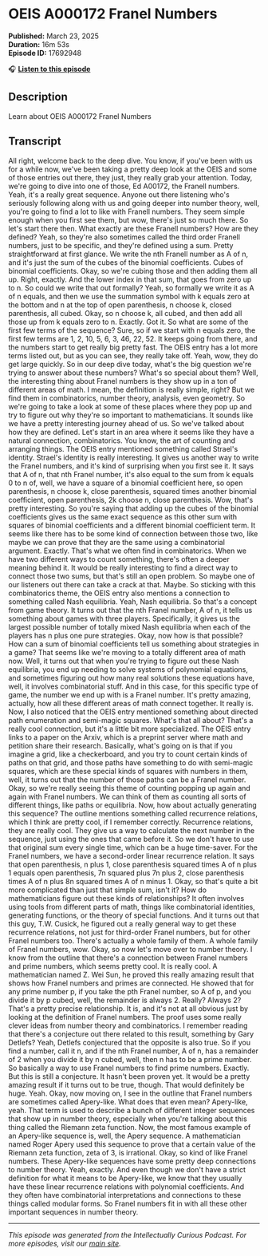 # OEIS A000172 Franel Numbers

**Published:** March 23, 2025  
**Duration:** 16m 53s  
**Episode ID:** 17692948

🎧 **[Listen to this episode](https://intellectuallycurious.buzzsprout.com/2529712/episodes/17692948-oeis-a000172-franel-numbers)**

## Description

Learn about OEIS A000172 Franel Numbers

## Transcript

All right, welcome back to the deep dive. You know, if you've been with us for a while now, we've been taking a pretty deep look at the OEIS and some of those entries out there, they just, they really grab your attention. Today, we're going to dive into one of those, Ed A00172, the Franell numbers. Yeah, it's a really great sequence. Anyone out there listening who's seriously following along with us and going deeper into number theory, well, you're going to find a lot to like with Franell numbers. They seem simple enough when you first see them, but wow, there's just so much there. So let's start there then. What exactly are these Franell numbers? How are they defined? Yeah, so they're also sometimes called the third order Franell numbers, just to be specific, and they're defined using a sum. Pretty straightforward at first glance. We write the nth Franell number as A of n, and it's just the sum of the cubes of the binomial coefficients. Cubes of binomial coefficients. Okay, so we're cubing those and then adding them all up. Right, exactly. And the lower index in that sum, that goes from zero up to n. So could we write that out formally? Yeah, so formally we write it as A of n equals, and then we use the summation symbol with k equals zero at the bottom and n at the top of open parenthesis, n choose k, closed parenthesis, all cubed. Okay, so n choose k, all cubed, and then add all those up from k equals zero to n. Exactly. Got it. So what are some of the first few terms of the sequence? Sure, so if we start with n equals zero, the first few terms are 1, 2, 10, 5, 6, 3, 46, 22, 52. It keeps going from there, and the numbers start to get really big pretty fast. The OEIS entry has a lot more terms listed out, but as you can see, they really take off. Yeah, wow, they do get large quickly. So in our deep dive today, what's the big question we're trying to answer about these numbers? What's so special about them? Well, the interesting thing about Franel numbers is they show up in a ton of different areas of math. I mean, the definition is really simple, right? But we find them in combinatorics, number theory, analysis, even geometry. So we're going to take a look at some of these places where they pop up and try to figure out why they're so important to mathematicians. It sounds like we have a pretty interesting journey ahead of us. So we've talked about how they are defined. Let's start in an area where it seems like they have a natural connection, combinatorics. You know, the art of counting and arranging things. The OEIS entry mentioned something called Strael's identity. Strael's identity is really interesting. It gives us another way to write the Franel numbers, and it's kind of surprising when you first see it. It says that A of n, that nth Franel number, it's also equal to the sum from k equals 0 to n of, well, we have a square of a binomial coefficient here, so open parenthesis, n choose k, close parenthesis, squared times another binomial coefficient, open parenthesis, 2k choose n, close parenthesis. Wow, that's pretty interesting. So you're saying that adding up the cubes of the binomial coefficients gives us the same exact sequence as this other sum with squares of binomial coefficients and a different binomial coefficient term. It seems like there has to be some kind of connection between those two, like maybe we can prove that they are the same using a combinatorial argument. Exactly. That's what we often find in combinatorics. When we have two different ways to count something, there's often a deeper meaning behind it. It would be really interesting to find a direct way to connect those two sums, but that's still an open problem. So maybe one of our listeners out there can take a crack at that. Maybe. So sticking with this combinatorics theme, the OEIS entry also mentions a connection to something called Nash equilibria. Yeah, Nash equilibria. So that's a concept from game theory. It turns out that the nth Franel number, A of n, it tells us something about games with three players. Specifically, it gives us the largest possible number of totally mixed Nash equilibria when each of the players has n plus one pure strategies. Okay, now how is that possible? How can a sum of binomial coefficients tell us something about strategies in a game? That seems like we're moving to a totally different area of math now. Well, it turns out that when you're trying to figure out these Nash equilibria, you end up needing to solve systems of polynomial equations, and sometimes figuring out how many real solutions these equations have, well, it involves combinatorial stuff. And in this case, for this specific type of game, the number we end up with is a Franel number. It's pretty amazing, actually, how all these different areas of math connect together. It really is. Now, I also noticed that the OEIS entry mentioned something about directed path enumeration and semi-magic squares. What's that all about? That's a really cool connection, but it's a little bit more specialized. The OEIS entry links to a paper on the Arxiv, which is a preprint server where math and petition share their research. Basically, what's going on is that if you imagine a grid, like a checkerboard, and you try to count certain kinds of paths on that grid, and those paths have something to do with semi-magic squares, which are these special kinds of squares with numbers in them, well, it turns out that the number of those paths can be a Franel number. Okay, so we're really seeing this theme of counting popping up again and again with Franel numbers. We can think of them as counting all sorts of different things, like paths or equilibria. Now, how about actually generating this sequence? The outline mentions something called recurrence relations, which I think are pretty cool, if I remember correctly. Recurrence relations, they are really cool. They give us a way to calculate the next number in the sequence, just using the ones that came before it. So we don't have to use that original sum every single time, which can be a huge time-saver. For the Franel numbers, we have a second-order linear recurrence relation. It says that open parenthesis, n plus 1, close parenthesis squared times A of n plus 1 equals open parenthesis, 7n squared plus 7n plus 2, close parenthesis times A of n plus 8n squared times A of n minus 1. Okay, so that's quite a bit more complicated than just that simple sum, isn't it? How do mathematicians figure out these kinds of relationships? It often involves using tools from different parts of math, things like combinatorial identities, generating functions, or the theory of special functions. And it turns out that this guy, T.W. Cusick, he figured out a really general way to get these recurrence relations, not just for third-order Franel numbers, but for other Franel numbers too. There's actually a whole family of them. A whole family of Franel numbers, wow. Okay, so now let's move over to number theory. I know from the outline that there's a connection between Franel numbers and prime numbers, which seems pretty cool. It is really cool. A mathematician named Z. Wei Sun, he proved this really amazing result that shows how Franel numbers and primes are connected. He showed that for any prime number p, if you take the pth Franel number, so A of p, and you divide it by p cubed, well, the remainder is always 2. Really? Always 2? That's a pretty precise relationship. It is, and it's not at all obvious just by looking at the definition of Franel numbers. The proof uses some really clever ideas from number theory and combinatorics. I remember reading that there's a conjecture out there related to this result, something by Gary Detlefs? Yeah, Detlefs conjectured that the opposite is also true. So if you find a number, call it n, and if the nth Franel number, A of n, has a remainder of 2 when you divide it by n cubed, well, then n has to be a prime number. So basically a way to use Franel numbers to find prime numbers. Exactly. But this is still a conjecture. It hasn't been proven yet. It would be a pretty amazing result if it turns out to be true, though. That would definitely be huge. Yeah. Okay, now moving on, I see in the outline that Franel numbers are sometimes called Apery-like. What does that even mean? Apery-like, yeah. That term is used to describe a bunch of different integer sequences that show up in number theory, especially when you're talking about this thing called the Riemann zeta function. Now, the most famous example of an Apery-like sequence is, well, the Apery sequence. A mathematician named Roger Apery used this sequence to prove that a certain value of the Riemann zeta function, zeta of 3, is irrational. Okay, so kind of like Franel numbers. These Apery-like sequences have some pretty deep connections to number theory. Yeah, exactly. And even though we don't have a strict definition for what it means to be Apery-like, we know that they usually have these linear recurrence relations with polynomial coefficients. And they often have combinatorial interpretations and connections to these things called modular forms. So Franel numbers fit in with all these other important sequences in number theory.

---
*This episode was generated from the Intellectually Curious Podcast. For more episodes, visit our [main site](https://intellectuallycurious.buzzsprout.com).*
